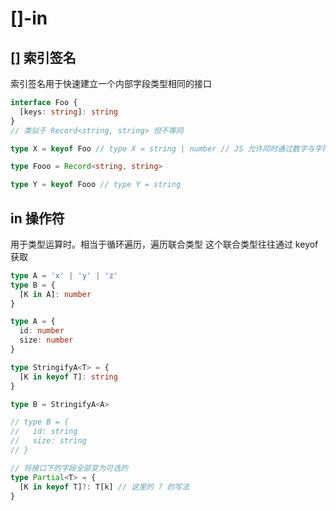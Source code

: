 # []-in

## [] 索引签名

索引签名用于快速建立一个内部字段类型相同的接口

```ts
interface Foo {
  [keys: string]: string
}
// 类似于 Record<string, string> 但不等同

type X = keyof Foo // type X = string | number // JS 允许同时通过数字与字符串访问对象属性

type Fooo = Record<string, string>

type Y = keyof Fooo // type Y = string
```

## in 操作符

用于类型运算时。相当于循环遍历，遍历联合类型
这个联合类型往往通过 keyof 获取

```ts
type A = 'x' | 'y' | 'z'
type B = {
  [K in A]: number
}

type A = {
  id: number
  size: number
}

type StringifyA<T> = {
  [K in keyof T]: string
}

type B = StringifyA<A>

// type B = {
//   id: string
//   size: string
// }

// 将接口下的字段全部变为可选的
type Partial<T> = {
  [K in keyof T]?: T[k] // 这里的 ? 的写法
}
```
